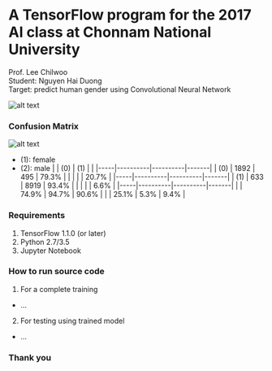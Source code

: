 # A TensorFlow program for the 2017 AI class at Chonnam National University
Prof. Lee Chilwoo  
Student: Nguyen Hai Duong  
Target: predict human gender using Convolutional Neural Network

![alt text](https://raw.githubusercontent.com/nhduong/2017_ai_cource_project/master/imgs/1.PNG)

### Confusion Matrix
![alt text](https://raw.githubusercontent.com/nhduong/2017_ai_cource_project/master/imgs/confusion_matrix.png)

* (1): female
* (2): male
|     |    (0)   |   (1)    |       |
|-----|----------|----------|-------|
| (0) |   1892   |    495   | 79.3% |
|     |          |          | 20.7% |
|-----|----------|----------|-------|
| (1) |    633   |   8919   | 93.4% |
|     |          |          | 6.6%  |
|-----|----------|----------|-------|
|     |   74.9%  |   94.7%  | 90.6% |
|     |   25.1%  |    5.3%  |  9.4% |

### Requirements
1. TensorFlow 1.1.0 (or later)
2. Python 2.7/3.5
3. Jupyter Notebook
### How to run source code
1. For a complete training
* ...
2. For testing using trained model
* ...

### Thank you
